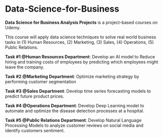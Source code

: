 # Data-Science-for-Business
<strong>Data Science for Business Analysis Projects</strong> is a project-based courses on Udemy.


This course will apply data science techniques to solve real world business tasks in (1) Human Resources, (2) Marketing, (3) Sales, (4) Operations, (5) Public Relations. 

<strong>Task #1 @Human Resources Department</strong>: Develop an AI model to Reduce hiring and training costs of employees by predicting which employees might leave the company.

<strong>Task #2 @Marketing Department</strong>: Optimize marketing strategy by performing customer segmentation

<strong>Task #3 @Sales Department</strong>: Develop time series forecasting models to predict future product prices.

<strong>Task #4 @Operations Department</strong>: Develop Deep Learning model to automate and optimize the disease detection processes at a hospital.

<strong>Task #5 @Public Relations Department</strong>: Develop Natural Language Processing Models to analyze customer reviews on social media and identify customers sentiment.


